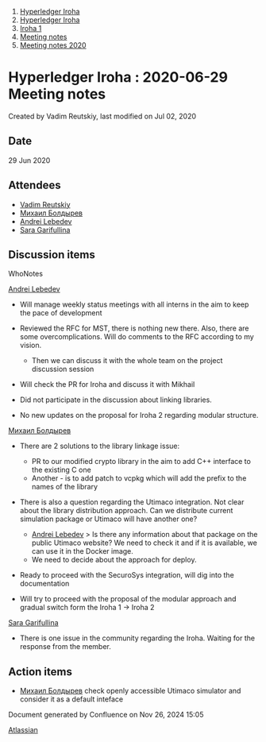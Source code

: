 1. [Hyperledger Iroha](index.html)
2. [Hyperledger Iroha](Hyperledger-Iroha_20873224.html)
3. [Iroha 1](Iroha-1_21015959.html)
4. [Meeting notes](Meeting-notes_21016018.html)
5. [Meeting notes 2020](Meeting-notes-2020_21016022.html)

# Hyperledger Iroha : 2020-06-29 Meeting notes

Created by Vadim Reutskiy, last modified on Jul 02, 2020

## Date

29 Jun 2020

## Attendees

- [Vadim Reutskiy](https://lf-hyperledger.atlassian.net/wiki/people/5b8d04b72786fb2bf79a7405?ref=confluence)
- [Михаил Болдырев](https://lf-hyperledger.atlassian.net/wiki/people/557058:584193b8-9303-4b5a-8cb3-8153294c8cc2?ref=confluence)
- [Andrei Lebedev](https://lf-hyperledger.atlassian.net/wiki/people/557058:c02f1b3d-42e6-4519-ba84-2d0476dccbc9?ref=confluence)
- [Sara Garifullina](https://lf-hyperledger.atlassian.net/wiki/people/5b6c115b2c9bd83c03707f95?ref=confluence)

## Discussion items

WhoNotes

[Andrei Lebedev](https://lf-hyperledger.atlassian.net/wiki/people/557058:c02f1b3d-42e6-4519-ba84-2d0476dccbc9?ref=confluence)

- Will manage weekly status meetings with all interns in the aim to keep the pace of development
- Reviewed the RFC for MST, there is nothing new there. Also, there are some overcomplications. Will do comments to the RFC according to my vision.
  
  - Then we can discuss it with the whole team on the project discussion session
- Will check the PR for Iroha and discuss it with Mikhail
- Did not participate in the discussion about linking libraries.
- No new updates on the proposal for Iroha 2 regarding modular structure.

[Михаил Болдырев](https://lf-hyperledger.atlassian.net/wiki/people/557058:584193b8-9303-4b5a-8cb3-8153294c8cc2?ref=confluence)

- There are 2 solutions to the library linkage issue:
  
  - PR to our modified crypto library in the aim to add C++ interface to the existing C one
  - Another - is to add patch to vcpkg which will add the prefix to the names of the library
- There is also a question regarding the Utimaco integration. Not clear about the library distribution approach. Can we distribute current simulation package or Utimaco will have another one? 
  
  - [Andrei Lebedev](https://lf-hyperledger.atlassian.net/wiki/people/557058:c02f1b3d-42e6-4519-ba84-2d0476dccbc9?ref=confluence) &gt; Is there any information about that package on the public Utimaco website? We need to check it and if it is available, we can use it in the Docker image.
  - We need to decide about the approach for deploy.
- Ready to proceed with the SecuroSys integration, will dig into the documentation
- Will try to proceed with the proposal of the modular approach and gradual switch form the Iroha 1 → Iroha 2

[Sara Garifullina](https://lf-hyperledger.atlassian.net/wiki/people/5b6c115b2c9bd83c03707f95?ref=confluence)

- There is one issue in the community regarding the Iroha. Waiting for the response from the member.

## Action items

- [Михаил Болдырев](https://lf-hyperledger.atlassian.net/wiki/people/557058:584193b8-9303-4b5a-8cb3-8153294c8cc2?ref=confluence) check openly accessible Utimaco simulator and consider it as a default inteface

Document generated by Confluence on Nov 26, 2024 15:05

[Atlassian](http://www.atlassian.com/)
